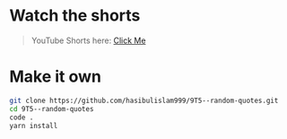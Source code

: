 # Watch the shorts

> YouTube Shorts here: [Click Me](https://youtube.com/shorts/xwDtXOVHN8k?feature=share)

# Make it own

```bash
git clone https://github.com/hasibulislam999/9T5--random-quotes.git
cd 9T5--random-quotes
code .
yarn install
```
